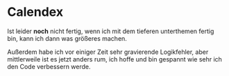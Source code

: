 # Calendex


Ist leider **noch** nicht fertig, wenn ich mit dem tieferen unterthemen fertig bin, kann ich dann was größeres machen.

Außerdem habe ich vor einiger Zeit sehr gravierende Logikfehler, aber mittlerweile ist es jetzt anders rum, ich hoffe und bin gespannt wie sehr ich den Code verbessern werde.
